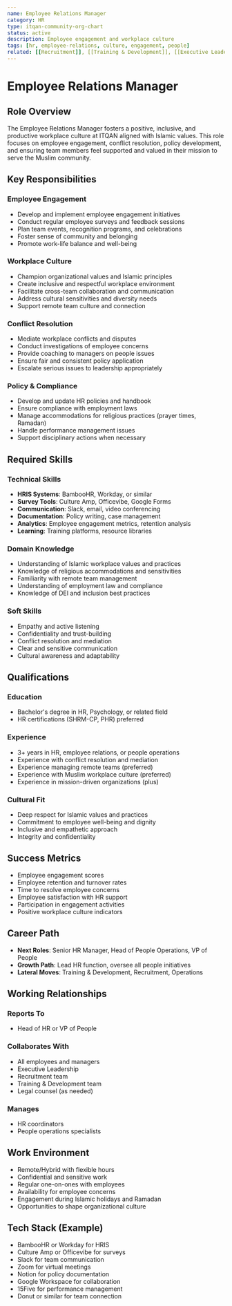 ```yaml
---
name: Employee Relations Manager
category: HR
type: itqan-community-org-chart
status: active
description: Employee engagement and workplace culture
tags: [hr, employee-relations, culture, engagement, people]
related: [[Recruitment]], [[Training & Development]], [[Executive Leadership]]
---
```


# Employee Relations Manager

## Role Overview
The Employee Relations Manager fosters a positive, inclusive, and productive workplace culture at ITQAN aligned with Islamic values. This role focuses on employee engagement, conflict resolution, policy development, and ensuring team members feel supported and valued in their mission to serve the Muslim community.

## Key Responsibilities

### Employee Engagement
- Develop and implement employee engagement initiatives
- Conduct regular employee surveys and feedback sessions
- Plan team events, recognition programs, and celebrations
- Foster sense of community and belonging
- Promote work-life balance and well-being

### Workplace Culture
- Champion organizational values and Islamic principles
- Create inclusive and respectful workplace environment
- Facilitate cross-team collaboration and communication
- Address cultural sensitivities and diversity needs
- Support remote team culture and connection

### Conflict Resolution
- Mediate workplace conflicts and disputes
- Conduct investigations of employee concerns
- Provide coaching to managers on people issues
- Ensure fair and consistent policy application
- Escalate serious issues to leadership appropriately

### Policy & Compliance
- Develop and update HR policies and handbook
- Ensure compliance with employment laws
- Manage accommodations for religious practices (prayer times, Ramadan)
- Handle performance management issues
- Support disciplinary actions when necessary

## Required Skills

### Technical Skills
- **HRIS Systems**: BambooHR, Workday, or similar
- **Survey Tools**: Culture Amp, Officevibe, Google Forms
- **Communication**: Slack, email, video conferencing
- **Documentation**: Policy writing, case management
- **Analytics**: Employee engagement metrics, retention analysis
- **Learning**: Training platforms, resource libraries

### Domain Knowledge
- Understanding of Islamic workplace values and practices
- Knowledge of religious accommodations and sensitivities
- Familiarity with remote team management
- Understanding of employment law and compliance
- Knowledge of DEI and inclusion best practices

### Soft Skills
- Empathy and active listening
- Confidentiality and trust-building
- Conflict resolution and mediation
- Clear and sensitive communication
- Cultural awareness and adaptability

## Qualifications

### Education
- Bachelor's degree in HR, Psychology, or related field
- HR certifications (SHRM-CP, PHR) preferred

### Experience
- 3+ years in HR, employee relations, or people operations
- Experience with conflict resolution and mediation
- Experience managing remote teams (preferred)
- Experience with Muslim workplace culture (preferred)
- Experience in mission-driven organizations (plus)

### Cultural Fit
- Deep respect for Islamic values and practices
- Commitment to employee well-being and dignity
- Inclusive and empathetic approach
- Integrity and confidentiality

## Success Metrics
- Employee engagement scores
- Employee retention and turnover rates
- Time to resolve employee concerns
- Employee satisfaction with HR support
- Participation in engagement activities
- Positive workplace culture indicators

## Career Path
- **Next Roles**: Senior HR Manager, Head of People Operations, VP of People
- **Growth Path**: Lead HR function, oversee all people initiatives
- **Lateral Moves**: Training & Development, Recruitment, Operations

## Working Relationships

### Reports To
- Head of HR or VP of People

### Collaborates With
- All employees and managers
- Executive Leadership
- Recruitment team
- Training & Development team
- Legal counsel (as needed)

### Manages
- HR coordinators
- People operations specialists

## Work Environment
- Remote/Hybrid with flexible hours
- Confidential and sensitive work
- Regular one-on-ones with employees
- Availability for employee concerns
- Engagement during Islamic holidays and Ramadan
- Opportunities to shape organizational culture

## Tech Stack (Example)
- BambooHR or Workday for HRIS
- Culture Amp or Officevibe for surveys
- Slack for team communication
- Zoom for virtual meetings
- Notion for policy documentation
- Google Workspace for collaboration
- 15Five for performance management
- Donut or similar for team connection